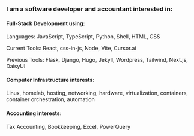 ### I am a software developer and accountant interested in:

#### Full-Stack Development using:
Languages:
JavaScript, TypeScript, Python, Shell, HTML, CSS

Current Tools:
React, css-in-js, Node, Vite, Cursor.ai

Previous Tools:
Flask, Django, Hugo, Jekyll, Wordpress, Tailwind, Next.js, DaisyUI

#### Computer Infrastructure interests:
Linux, homelab, hosting, networking, hardware, virtualization, containers, container orchestration, automation

#### Accounting interests:
Tax Accounting, Bookkeeping, Excel, PowerQuery
